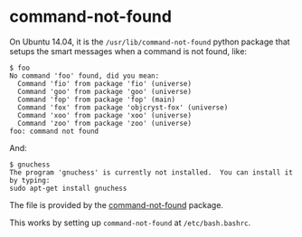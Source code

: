 # command-not-found

On Ubuntu 14.04, it is the `/usr/lib/command-not-found` python package that setups the smart messages when a command is not found, like:

    $ foo
    No command 'foo' found, did you mean:
      Command 'fio' from package 'fio' (universe)
      Command 'goo' from package 'goo' (universe)
      Command 'fop' from package 'fop' (main)
      Command 'fox' from package 'objcryst-fox' (universe)
      Command 'xoo' from package 'xoo' (universe)
      Command 'zoo' from package 'zoo' (universe)
    foo: command not found

And:

    $ gnuchess
    The program 'gnuchess' is currently not installed.  You can install it by typing:
    sudo apt-get install gnuchess

The file is provided by the [command-not-found](https://launchpad.net/ubuntu/+source/command-not-found) package.

This works by setting up `command-not-found` at `/etc/bash.bashrc`.
